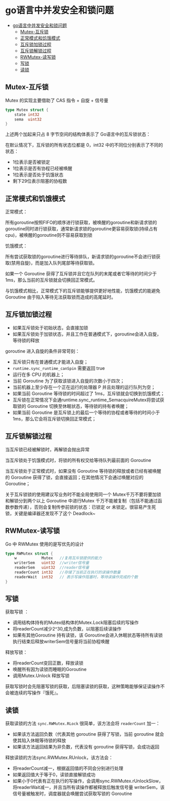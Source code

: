 # go语言中并发安全和锁问题


- [go语言中并发安全和锁问题](#go语言中并发安全和锁问题)
  - [Mutex-互斥锁](#mutex-互斥锁)
  - [正常模式和饥饿模式](#正常模式和饥饿模式)
  - [互斥锁加锁过程](#互斥锁加锁过程)
  - [互斥锁解锁过程](#互斥锁解锁过程)
  - [RWMutex-读写锁](#rwmutex-读写锁)
  - [写锁](#写锁)
  - [读锁](#读锁)

## Mutex-互斥锁

Mutex 的实现主要借助了 CAS 指令 + 自旋 + 信号量


``` go
type Mutex struct {
	state int32
	sema  uint32
}
```

上述两个加起来只占 8 字节空间的结构体表示了 Go语言中的互斥锁状态：

在默认情况下，互斥锁的所有状态位都是 0，int32 中的不同位分别表示了不同的状态：

- 1位表示是否被锁定
- 1位表示是否有协程已经被唤醒
- 1位表示是否处于饥饿状态
- 剩下29位表示阻塞的协程数

## 正常模式和饥饿模式

正常模式：

所有goroutine按照FIFO的顺序进行锁获取，被唤醒的goroutine和新请求锁的goroutine同时进行锁获取，通常新请求锁的goroutine更容易获取锁(持续占有cpu)，被唤醒的goroutine则不容易获取到锁

饥饿模式：

所有尝试获取锁的goroutine进行等待排队，新请求锁的goroutine不会进行锁获取(禁用自旋)，而是加入队列尾部等待获取锁。

如果一个 Goroutine 获得了互斥锁并且它在队列的末尾或者它等待的时间少于 1ms，那么当前的互斥锁就会切换回正常模式。


与饥饿模式相比，正常模式下的互斥锁能够提供更好地性能，饥饿模式的能避免 Goroutine 由于陷入等待无法获取锁而造成的高尾延时。


## 互斥锁加锁过程

- 如果互斥锁处于初始状态，会直接加锁
- 如果互斥锁处于加锁状态，并且工作在普通模式下，goroutine会进入自旋，等待锁的释放

goroutine 进入自旋的条件非常苛刻：

- 互斥锁只有在普通模式才能进入自旋；
- `runtime.sync_runtime_canSpin` 需要返回 true
- 运行在多 CPU 的机器上；
- 当前 Goroutine 为了获取该锁进入自旋的次数小于四次；
- 当前机器上至少存在一个正在运行的处理器 P 并且处理的运行队列为空；
- 如果当前 Goroutine 等待锁的时间超过了 1ms，互斥锁就会切换到饥饿模式；
- 互斥锁在正常情况下会通runtime.sync_runtime_SemacquireMutex将尝试获取锁的 Goroutine 切换至休眠状态，等待锁的持有者唤醒；
- 如果当前 Goroutine 是互斥锁上的最后一个等待的协程或者等待的时间小于 1ms，那么它会将互斥锁切换回正常模式；

## 互斥锁解锁过程

当互斥锁已经被解锁时，再解锁会抛出异常

当互斥锁处于饥饿模式时，将锁的所有权交给等待队列最前面的 Goroutine

当互斥锁处于正常模式时，如果没有 Goroutine 等待锁的释放或者已经有被唤醒的 Goroutine 获得了锁，会直接返回；在其他情况下会通过唤醒对应的 Goroutine；


关于互斥锁锁的使用建议写业务时不能全局使用同一个 Mutex千万不要将要加锁和解锁分到两个以上 Goroutine 中进行Mutex 千万不能被复制（包括不能通过函数参数传递），否则会复制传参前锁的状态：已锁定 or 未锁定。很容易产生死锁，关键是编译器还发现不了这个 Deadlock~


## RWMutex-读写锁

Go 中 RWMutex 使用的是写优先的设计

``` go
type RWMutex struct {
	w           Mutex	//复用互斥锁提供的能力
	writerSem   uint32	//writer信号量
	readerSem   uint32	//reader信号量
	readerCount int32	//存储了当前正在执行的读操作数量
	readerWait  int32	// 表示写操作阻塞时，等待读操作完成的个数
}
```


## 写锁

获取写锁 ：
- 调用结构体持有的Mutex结构体的Mutex.Lock阻塞后续的写操作
- 将readerCount减少2^30,成为负数，以阻塞后续读操作
- 如果有其他Goroutine 持有读锁，该 Goroutine会进入休眠状态等待所有读锁执行结束后释放writerSem信号量将当前协程唤醒


释放写锁：

- 将readerCount变回正数，释放读锁
- 唤醒所有因为读锁而睡眠的Goroutine
- 调用Mutex.Unlock 释放写锁

获取写锁时会先阻塞写锁的获取，后阻塞读锁的获取，这种策略能够保证读操作不会被连续的写操作『饿死』。

## 读锁

获取读锁的方法 `sync.RWMutex.RLock` 很简单，该方法会将 `readerCount` 加一：

- 如果该方法返回负数（代表其他 goroutine 获得了写锁，当前 goroutine 就会使其陷入休眠等待锁的释放
- 如果该方法返回结果为非负数，代表没有 goroutine 获得写锁，会成功返回

释放读锁的方法sync.RWMutex.RUnlock，该方法会：

- 将readerCount减一，根据返回值的不同会分别进行处理
- 如果返回值大于等于0，读锁直接解锁成功
- 如果小于0代表有正在执行的写操作，会调用sync.RWMutex.rUnlockSlow，将readerWait减一，并且当所有读操作都被释放后触发信号量 writerSem，该信号量被触发时，调度器就会唤醒尝试获取写锁的 Goroutine